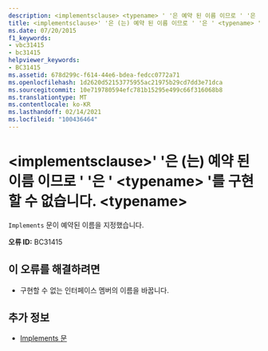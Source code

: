 ```yaml
---
description: <implementsclause> <typename> ' '은 예약 된 이름 이므로 ' '은 ' '를 구현할 수 없습니다 .에 대해 자세히 알아보세요. <typename>
title: <implementsclause>' '은 (는) 예약 된 이름 이므로 ' '은 ' <typename> '를 구현할 수 없습니다. <typename>
ms.date: 07/20/2015
f1_keywords:
- vbc31415
- bc31415
helpviewer_keywords:
- BC31415
ms.assetid: 678d299c-f614-44e6-bdea-fedcc0772a71
ms.openlocfilehash: 1d2620d52153775955ac21975b29cd7dd3e71dca
ms.sourcegitcommit: 10e719780594efc781b15295e499c66f316068b8
ms.translationtype: MT
ms.contentlocale: ko-KR
ms.lasthandoff: 02/14/2021
ms.locfileid: "100436464"
---
```

# <a name="implementsclause-cannot-implement-typename-because-typename-is-a-reserved-name"></a>\<implementsclause>' '은 (는) 예약 된 이름 이므로 ' '은 ' \<typename> '를 구현할 수 없습니다. \<typename>

`Implements` 문이 예약된 이름을 지정했습니다.  
  
 **오류 ID:** BC31415  
  
## <a name="to-correct-this-error"></a>이 오류를 해결하려면  
  
- 구현할 수 없는 인터페이스 멤버의 이름을 바꿉니다.  
  
## <a name="see-also"></a>추가 정보

- [Implements 문](../language-reference/statements/implements-statement.md)
